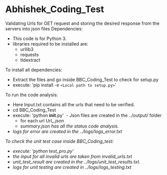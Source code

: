 # Abhishek_Coding_Test
Validating Urls for GET request and storing the desired response from the servers into json files
Dependencies:
  - This code is for Python 3.
  - libraries required to be installed are:
    - urllib3
    - requests
    - tldextract
    
To install all dependencies:
  - Extract the files and go inside BBC_Coding_Test to check for setup.py
  - execute: 'pip install -e ```<Local path to setup.py>```'
  
To run the code analysis:
  - Here Input.txt contains all the urls that need to be verified.
  - cd BBC_Coding_Test
  - execute: 'python __init__.py'
  - Json files are created in the ../output/ folder
      - for each url Url_<i>.json 
      - summary.json has all the status code analysis.
  - logs for error are created in the ../logs/logs_error.txt
  

To check the unit test case inside BBC_Coding_test:
  - execute: 'python test_pro.py'
  - the input for all invalid urls are taken from invalid_urls.txt
  - unit_test_result are created in the ../logs/unit_test_results.txt.
  - logs for unit testing are created in ../logs/logs_testing.txt
